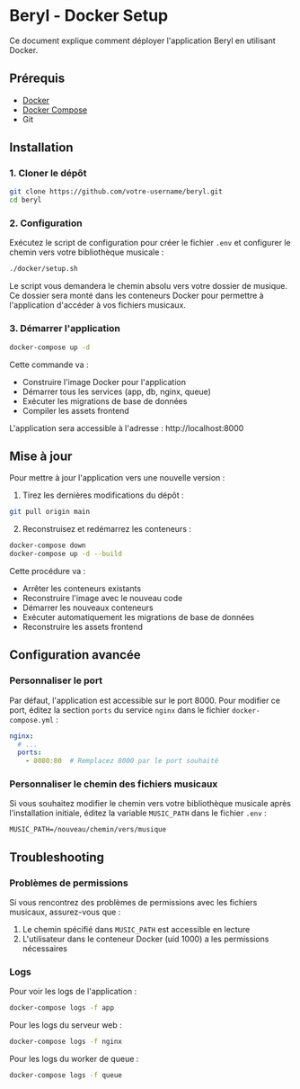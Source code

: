 # Beryl - Docker Setup

Ce document explique comment déployer l'application Beryl en utilisant Docker.

## Prérequis

- [Docker](https://docs.docker.com/get-docker/)
- [Docker Compose](https://docs.docker.com/compose/install/)
- Git

## Installation

### 1. Cloner le dépôt

```bash
git clone https://github.com/votre-username/beryl.git
cd beryl
```

### 2. Configuration

Exécutez le script de configuration pour créer le fichier `.env` et configurer le chemin vers votre bibliothèque musicale :

```bash
./docker/setup.sh
```

Le script vous demandera le chemin absolu vers votre dossier de musique. Ce dossier sera monté dans les conteneurs Docker pour permettre à l'application d'accéder à vos fichiers musicaux.

### 3. Démarrer l'application

```bash
docker-compose up -d
```

Cette commande va :
- Construire l'image Docker pour l'application
- Démarrer tous les services (app, db, nginx, queue)
- Exécuter les migrations de base de données
- Compiler les assets frontend

L'application sera accessible à l'adresse : http://localhost:8000

## Mise à jour

Pour mettre à jour l'application vers une nouvelle version :

1. Tirez les dernières modifications du dépôt :

```bash
git pull origin main
```

2. Reconstruisez et redémarrez les conteneurs :

```bash
docker-compose down
docker-compose up -d --build
```

Cette procédure va :
- Arrêter les conteneurs existants
- Reconstruire l'image avec le nouveau code
- Démarrer les nouveaux conteneurs
- Exécuter automatiquement les migrations de base de données
- Reconstruire les assets frontend

## Configuration avancée

### Personnaliser le port

Par défaut, l'application est accessible sur le port 8000. Pour modifier ce port, éditez la section `ports` du service `nginx` dans le fichier `docker-compose.yml` :

```yaml
nginx:
  # ...
  ports:
    - 8080:80  # Remplacez 8000 par le port souhaité
```

### Personnaliser le chemin des fichiers musicaux

Si vous souhaitez modifier le chemin vers votre bibliothèque musicale après l'installation initiale, éditez la variable `MUSIC_PATH` dans le fichier `.env` :

```
MUSIC_PATH=/nouveau/chemin/vers/musique
```

## Troubleshooting

### Problèmes de permissions

Si vous rencontrez des problèmes de permissions avec les fichiers musicaux, assurez-vous que :

1. Le chemin spécifié dans `MUSIC_PATH` est accessible en lecture
2. L'utilisateur dans le conteneur Docker (uid 1000) a les permissions nécessaires

### Logs

Pour voir les logs de l'application :

```bash
docker-compose logs -f app
```

Pour les logs du serveur web :

```bash
docker-compose logs -f nginx
```

Pour les logs du worker de queue :

```bash
docker-compose logs -f queue
```
